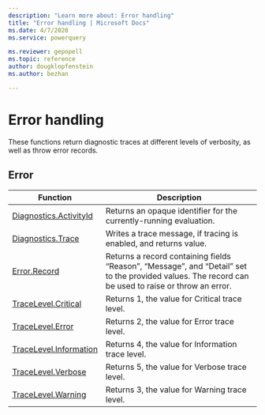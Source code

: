 ```yaml
---
description: "Learn more about: Error handling"
title: "Error handling | Microsoft Docs"
ms.date: 4/7/2020
ms.service: powerquery

ms.reviewer: gepopell
ms.topic: reference
author: dougklopfenstein
ms.author: bezhan

---
```

# Error handling

These functions return diagnostic traces at different levels of verbosity, as well as throw error records.
  
## <a name="__toc360789892"></a>Error  
  
|Function|Description|  
|------------|---------------|  
|[Diagnostics.ActivityId](diagnostics-activityid.md)|Returns an opaque identifier for the currently-running evaluation.|
|[Diagnostics.Trace](diagnostics-trace.md)|Writes a trace message, if tracing is enabled, and returns value.|  
|[Error.Record](error-record.md)|Returns a record containing fields “Reason”, “Message”, and “Detail” set to the provided values. The record can be used to raise or throw an error.|  
|[TraceLevel.Critical](tracelevel-critical.md)|Returns 1, the value for Critical trace level.|  
|[TraceLevel.Error](tracelevel-error.md)|Returns 2, the value for Error trace level.|
|[TraceLevel.Information](tracelevel-information.md)|Returns 4, the value for Information trace level.|
|[TraceLevel.Verbose](tracelevel-verbose.md)|Returns 5, the value for Verbose trace level.|
|[TraceLevel.Warning](tracelevel-warning.md)|Returns 3, the value for Warning trace level.|
